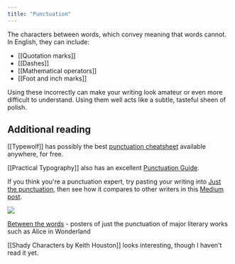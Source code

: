 ```yaml
---
title: "Punctuation"
---
```


The characters between words, which convey meaning that words cannot. In English, they can include:

- [[Quotation marks]]
- [[Dashes]]
- [[Mathematical operators]]
- [[Foot and inch marks]]

Using these incorrectly can make your writing look amateur or even more difficult to understand. Using them well acts like a subtle, tasteful sheen of polish.

## Additional reading

[[Typewolf]] has possibly the best [punctuation cheatsheet](https://www.typewolf.com/cheatsheet) available anywhere, for free.

[[Practical Typography]] also has an excellent [Punctuation Guide](https://practicaltypography.com/type-composition.html).

If you think you're a punctuation expert, try pasting your writing into [Just the punctuation](https://just-the-punctuation.glitch.me/), then see how it compares to other writers in this [Medium post](https://medium.com/creators-hub/what-i-learned-about-my-writing-by-seeing-only-the-punctuation-efd5334060b1).

![](https://www.c82.net/images/custom/between-the-words/large/alices-adventures-in-wonderland.jpg)

[Between the words](https://www.c82.net/work/?id=347) - posters of just the punctuation of major literary works such as Alice in Wonderland

[[Shady Characters by Keith Houston]] looks interesting, though I haven't read it yet.
